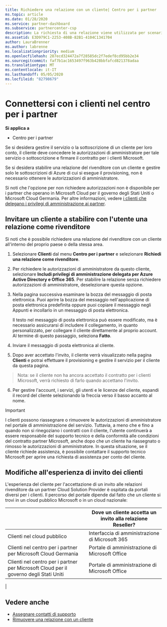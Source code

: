 ```yaml
---
title: Richiedere una relazione con un cliente| Centro per i partner
ms.topic: article
ms.date: 01/28/2020
ms.service: partner-dashboard
ms.subservice: partnercenter-csp
description: La richiesta di una relazione viene utilizzata per scenari con più partner e multicanale. È anche utile se un cliente rimuove i tuoi privilegi di amministratore delegato e devi ripristinarli per effettuare il provisioning o fornire supporto.
ms.assetid: E3D979C1-2253-408B-82B1-4104C1341704
author: LauraBrenner
ms.author: labrenne
ms.localizationpriority: medium
ms.openlocfilehash: 287ecd324472a7f28585dc2f7edef8cd95bb2e34
ms.sourcegitcommit: faf7b1ac1653497f963b428bbfafcd821378adaa
ms.translationtype: MT
ms.contentlocale: it-IT
ms.lasthandoff: 05/05/2020
ms.locfileid: "82798679"
---
```

# <a name="connect-with-customers-in-partner-center"></a>Connettersi con i clienti nel centro per i partner

**Si applica a**

-  Centro per i partner

Se si desidera gestire il servizio o la sottoscrizione di un cliente per loro conto, il cliente deve concedere le autorizzazioni di amministratore per tale servizio o sottoscrizione e firmare il contratto per i clienti Microsoft.

Se si desidera stabilire una relazione del rivenditore con un cliente e gestire solo le sottoscrizioni di Azure di cui si esegue il provisioning, non è necessario ottenere le autorizzazioni di amministratore.

Si noti che l'opzione per non richiedere autorizzazioni non è disponibile per i partner che operano in Microsoft Cloud per il governo degli Stati Uniti o Microsoft Cloud Germania. Per altre informazioni, vedere [i clienti che delegano i privilegi di amministrazione ai partner](https://docs.microsoft.com/partner-center/customers_revoke_admin_privileges).


## <a name="invite-a-customer-to-establish-a-reseller-relationship-with-you"></a>Invitare un cliente a stabilire con l'utente una relazione come rivenditore

Si noti che è possibile richiedere una relazione del rivenditore con un cliente all'interno del proprio paese o della stessa area.

1.  Selezionare **Clienti** dal menu **Centro per i partner** e selezionare **Richiedi una relazione come rivenditore**.

2.  Per richiedere le autorizzazioni di amministratore da questo cliente, selezionare **Includi privilegi di amministrazione delegata per Azure Active Directory e Office 365**. Per stabilire la relazione senza richiedere autorizzazioni di amministratore, deselezionare questa opzione. 

3.  Nella pagina successiva esaminare la bozza del messaggio di posta elettronica. Puoi aprire la bozza del messaggio nell'applicazione di posta elettronica predefinita oppure puoi copiare il messaggio negli Appunti e incollarlo in un messaggio di posta elettronica. 

    Il testo nel messaggio di posta elettronica può essere modificato, ma è necessario assicurarsi di includere il collegamento, in quanto personalizzato, per collegare il cliente direttamente al proprio account. Al termine di questo passaggio, seleziona **Fatto**.

3.  Inviare il messaggio di posta elettronica al cliente.

5.  Dopo aver accettato l'invito, il cliente verrà visualizzato nella pagina **Clienti** e potrai effettuare il provisioning e gestire il servizio per il cliente da questa pagina.

>Nota: se il cliente non ha ancora accettato il contratto per i clienti Microsoft, verrà richiesto di farlo quando accettano l'invito. 
 
6.  Per gestire l'account, i servizi, gli utenti e le licenze del cliente, espandi il record del cliente selezionando la freccia verso il basso accanto al nome.


> [!IMPORTANT]  
> I clienti possono riassegnare o rimuovere le autorizzazioni di amministratore nel portale di amministrazione del servizio. Tuttavia, a meno che e fino a quando non si rinegoziano i contratti con il cliente, l'utente continuerà a essere responsabile del supporto tecnico e della conformità alle condizioni del contratto partner Microsoft, anche dopo che un cliente ha riassegnato o rimosso le autorizzazioni di amministratore. In questa situazione, se il cliente richiede assistenza, è possibile contattare il supporto tecnico Microsoft per aprire una richiesta di assistenza per conto del cliente.

## <a name="changes-to-the-customer-invitation-experience"></a>Modifiche all'esperienza di invito dei clienti

L'esperienza del cliente per l'accettazione di un invito alle relazioni rivenditore da un partner Cloud Solution Provider è ospitata da portali diversi per i clienti. Il percorso del portale dipende dal fatto che un cliente si trovi in un cloud pubblico Microsoft o in un cloud nazionale: 

|  | Dove un cliente accetta un invito alla relazione Reseller? |
|---------|---------
| Clienti nel cloud pubblico | Interfaccia di amministrazione di Microsoft 365 |
| Clienti nel centro per i partner per Microsoft Cloud Germania | Portale di amministrazione di Microsoft Office |
| Clienti nel centro per i partner per Microsoft Cloud per il governo degli Stati Uniti | Portale di amministrazione di Microsoft Office |
|

## <a name="see-also"></a>Vedere anche

- [Assegnare contatti di supporto](assign-support-contacts.md)
- [Rimuovere una relazione con un cliente](remove-a-relationship.md)
